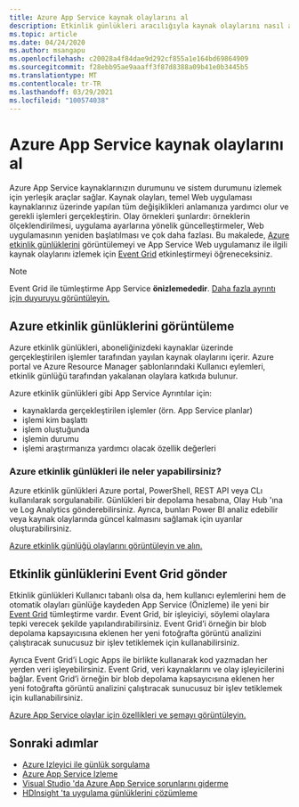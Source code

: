 ```yaml
---
title: Azure App Service kaynak olaylarını al
description: Etkinlik günlükleri aracılığıyla kaynak olaylarını nasıl alabileceğinizi ve App Service uygulamanızda Event Grid öğrenin.
ms.topic: article
ms.date: 04/24/2020
ms.author: msangapu
ms.openlocfilehash: c20028a4f84dae9d292cf855a1e164bd69864909
ms.sourcegitcommit: f28ebb95ae9aaaff3f87d8388a09b41e0b3445b5
ms.translationtype: MT
ms.contentlocale: tr-TR
ms.lasthandoff: 03/29/2021
ms.locfileid: "100574038"
---
```

# <a name="get-resource-events-in-azure-app-service"></a>Azure App Service kaynak olaylarını al

Azure App Service kaynaklarınızın durumunu ve sistem durumunu izlemek için yerleşik araçlar sağlar. Kaynak olayları, temel Web uygulaması kaynaklarınız üzerinde yapılan tüm değişiklikleri anlamanıza yardımcı olur ve gerekli işlemleri gerçekleştirin. Olay örnekleri şunlardır: örneklerin ölçeklendirilmesi, uygulama ayarlarına yönelik güncelleştirmeler, Web uygulamasının yeniden başlatılması ve çok daha fazlası. Bu makalede, [Azure etkinlik günlüklerini](../azure-monitor/essentials/activity-log.md#view-the-activity-log) görüntülemeyi ve App Service Web uygulamanız ile ilgili kaynak olaylarını izlemek için [Event Grid](../event-grid/index.yml) etkinleştirmeyi öğreneceksiniz.

> [!NOTE]
> Event Grid ile tümleştirme App Service **önizlemededir**. [Daha fazla ayrıntı için duyuruyu görüntüleyin.](https://aka.ms/app-service-event-grid-announcement)
>

## <a name="view-azure-activity-logs"></a>Azure etkinlik günlüklerini görüntüleme
Azure etkinlik günlükleri, aboneliğinizdeki kaynaklar üzerinde gerçekleştirilen işlemler tarafından yayılan kaynak olaylarını içerir. Azure portal ve Azure Resource Manager şablonlarındaki Kullanıcı eylemleri, etkinlik günlüğü tarafından yakalanan olaylara katkıda bulunur. 

Azure etkinlik günlükleri gibi App Service Ayrıntılar için:
- kaynaklarda gerçekleştirilen işlemler (örn. App Service planlar)
- işlemi kim başlattı
- işlem oluştuğunda
- işlemin durumu
- işlemi araştırmanıza yardımcı olacak özellik değerleri

### <a name="what-can-you-do-with-azure-activity-logs"></a>Azure etkinlik günlükleri ile neler yapabilirsiniz?

Azure etkinlik günlükleri Azure portal, PowerShell, REST API veya CLı kullanılarak sorgulanabilir. Günlükleri bir depolama hesabına, Olay Hub 'ına ve Log Analytics gönderebilirsiniz. Ayrıca, bunları Power BI analiz edebilir veya kaynak olaylarında güncel kalmasını sağlamak için uyarılar oluşturabilirsiniz.

[Azure etkinlik günlüğü olaylarını görüntüleyin ve alın.](../azure-monitor/essentials/activity-log.md#view-the-activity-log)

## <a name="ship-activity-logs-to-event-grid"></a>Etkinlik günlüklerini Event Grid gönder

Etkinlik günlükleri Kullanıcı tabanlı olsa da, hem kullanıcı eylemlerini hem de otomatik olayları günlüğe kaydeden App Service (Önizleme) ile yeni bir [Event Grid](../event-grid/index.yml) tümleştirme vardır. Event Grid, bir işleyiciyi, söylemi olaylara tepki verecek şekilde yapılandırabilirsiniz. Event Grid’i örneğin bir blob depolama kapsayıcısına eklenen her yeni fotoğrafta görüntü analizini çalıştıracak sunucusuz bir işlev tetiklemek için kullanabilirsiniz.

Ayrıca Event Grid’i Logic Apps ile birlikte kullanarak kod yazmadan her yerden veri işleyebilirsiniz. Event Grid, veri kaynaklarını ve olay işleyicilerini bağlar. Event Grid’i örneğin bir blob depolama kapsayıcısına eklenen her yeni fotoğrafta görüntü analizini çalıştıracak sunucusuz bir işlev tetiklemek için kullanabilirsiniz.

[Azure App Service olaylar için özellikleri ve şemayı görüntüleyin.](../event-grid/event-schema-app-service.md)

## <a name="next-steps"></a><a name="nextsteps"></a> Sonraki adımlar
* [Azure Izleyici ile günlük sorgulama](../azure-monitor/logs/log-query-overview.md)
* [Azure App Service Izleme](web-sites-monitor.md)
* [Visual Studio 'da Azure App Service sorunlarını giderme](troubleshoot-dotnet-visual-studio.md)
* [HDInsight 'ta uygulama günlüklerini çözümleme](https://gallery.technet.microsoft.com/scriptcenter/Analyses-Windows-Azure-web-0b27d413)